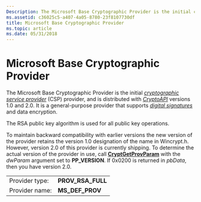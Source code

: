 ```yaml
---
Description: The Microsoft Base Cryptographic Provider is the initial cryptographic service provider (CSP) provider, and is distributed with CryptoAPI versions 1.0 and 2.0. It is a general-purpose provider that supports digital signatures and data encryption.
ms.assetid: c36025c5-a407-4a05-8780-23f8107730df
title: Microsoft Base Cryptographic Provider
ms.topic: article
ms.date: 05/31/2018
---
```


# Microsoft Base Cryptographic Provider

The Microsoft Base Cryptographic Provider is the initial [*cryptographic service provider*](https://msdn.microsoft.com/library/ms721572(v=VS.85).aspx) (CSP) provider, and is distributed with [*CryptoAPI*](https://msdn.microsoft.com/library/ms721572(v=VS.85).aspx) versions 1.0 and 2.0. It is a general-purpose provider that supports [*digital signatures*](https://msdn.microsoft.com/library/ms721573(v=VS.85).aspx) and data encryption.

The RSA public key algorithm is used for all public key operations.

To maintain backward compatibility with earlier versions the new version of the provider retains the version 1.0 designation of the name in Wincrypt.h. However, version 2.0 of this provider is currently shipping. To determine the actual version of the provider in use, call [**CryptGetProvParam**](/windows/desktop/api/Wincrypt/nf-wincrypt-cryptgetprovparam) with the *dwParam* argument set to **PP\_VERSION**. If 0x0200 is returned in *pbData*, then you have version 2.0.

|                |                     |
|----------------|---------------------|
| Provider type: | **PROV\_RSA\_FULL** |
| Provider name: | **MS\_DEF\_PROV**   |



 

 

 



